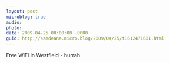 ```yaml
---
layout: post
microblog: true
audio: 
photo: 
date: 2009-04-25 00:00:00 -0000
guid: http://samdeane.micro.blog/2009/04/25/t1612471601.html
---
```

Free WiFi in Westfield - hurrah
